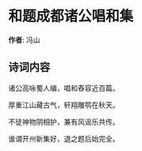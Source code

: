 # 和题成都诸公唱和集

**作者**: 冯山

## 诗词内容

诸公高咏蜀人编，唱和舂容近百篇。

厚重江山藏古气，轩翔雕鹗在秋天。

不徒神物阴相护，兼有风谣乐共传。

谁谓开州新集好，退之题后始完全。

